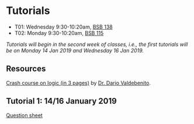 # Tutorials

- T01: Wednesday 9:30-10:20am, [BSB 138](https://library.mcmaster.ca/spaces/cct)
- T02: Monday 9:30-10:20am, [BSB 115](https://library.mcmaster.ca/spaces/cct)

_Tutorials will begin in the second week of classes, i.e., the first tutorials will be on Monday 14 Jan 2019 and Wednesday 16 Jan 2019._

## Resources

[Crash course on logic (in 3 pages)](./DarioValdebenito_CrashCourseOnLogic.pdf) by [Dr. Dario Valdebenito](https://ms.mcmaster.ca/~valdebed/).

## Tutorial 1: 14/16 January 2019

[Question sheet](./3at01_2019.pdf)
